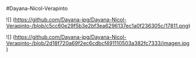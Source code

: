 #Dayana-Nicol-Verapinto

![] (https://github.com/Dayana-jpg/Dayana-Nicol-Verapinto-/blob/c5cc60e29f5b3e2bf3ea6296137ec1a0f236305c/17811.png)

![] (https://github.com/Dayana-jpg/Dayana-Nicol-Verapinto-/blob/2d18f720a69f2ec6cdbcf491110503a382fc7333/imagen.jpg)
